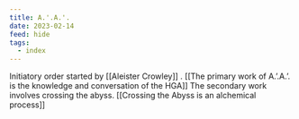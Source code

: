 ```yaml
---
title: A.'.A.'.
date: 2023-02-14
feed: hide
tags:
  - index
---
```


Initiatory order started by [[Aleister Crowley]] . 
[[The primary work of A.’.A.’. is the knowledge and conversation of the HGA]]
The secondary work involves crossing the abyss.
[[Crossing the Abyss is an alchemical process]]